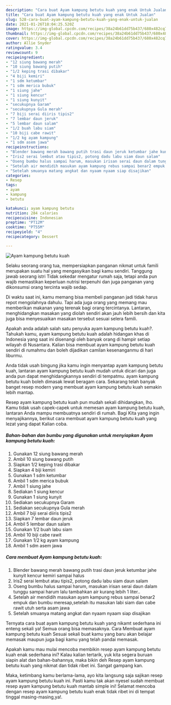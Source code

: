 ```yaml
---
description: "Cara buat Ayam kampung betutu kuah yang enak Untuk Jualan"
title: "Cara buat Ayam kampung betutu kuah yang enak Untuk Jualan"
slug: 528-cara-buat-ayam-kampung-betutu-kuah-yang-enak-untuk-jualan
date: 2021-01-26T18:04:25.520Z
image: https://img-global.cpcdn.com/recipes/38a24b61dd75b437/680x482cq70/ayam-kampung-betutu-kuah-foto-resep-utama.jpg
thumbnail: https://img-global.cpcdn.com/recipes/38a24b61dd75b437/680x482cq70/ayam-kampung-betutu-kuah-foto-resep-utama.jpg
cover: https://img-global.cpcdn.com/recipes/38a24b61dd75b437/680x482cq70/ayam-kampung-betutu-kuah-foto-resep-utama.jpg
author: Allie Snyder
ratingvalue: 3.4
reviewcount: 9
recipeingredient:
- "12 siung bawang merah"
- "10 siung bawang putih"
- "1/2 keping trasi dibakar"
- "4 biji kemiri"
- "1 sdm ketumbar"
- "1 sdm merica bubuk"
- "1 siung jahe"
- "1 siung kencur"
- "1 siung kunyit"
- "secukupnya Garam"
- "secukupnya Gula merah"
- "7 biji serai diiris tipis2"
- "7 lembar daun jeruk"
- "5 lembar daun salam"
- "1/2 buah labu siam"
- "10 biji cabe rawit"
- "1/2 kg ayam kampung"
- "1 sdm asem jawa"
recipeinstructions:
- "Blender bawang merah bawang putih trasi daun jeruk ketumbar jahe kunyit kencur kemiri sampai halus"
- "Iris2 serai lembut atau tipis2, potong dadu labu siam daun salam"
- "Oseng bumbu halus sampai harum, masukan irisan serai daun dalam tunggu sampai harum lalu tambahkan air kurang lebih 1 liter.."
- "Setelah air mendidih masukan ayam kampung rebus sampai benar2 empuk dan bumbu meresap,setelah itu masukan labi siam dan cabe rawit utuh serta asam jawa"
- "Setelah smuanya matang angkat dan nyaam nyaam siap disajikan"
categories:
- Resep
tags:
- ayam
- kampung
- betutu

katakunci: ayam kampung betutu 
nutrition: 284 calories
recipecuisine: Indonesian
preptime: "PT12M"
cooktime: "PT55M"
recipeyield: "4"
recipecategory: Dessert

---
```



![Ayam kampung betutu kuah](https://img-global.cpcdn.com/recipes/38a24b61dd75b437/680x482cq70/ayam-kampung-betutu-kuah-foto-resep-utama.jpg)

Selaku seorang orang tua, mempersiapkan panganan nikmat untuk famili merupakan suatu hal yang mengasyikan bagi kamu sendiri. Tanggung jawab seorang istri Tidak sekedar mengatur rumah saja, tetapi anda pun wajib memastikan keperluan nutrisi terpenuhi dan juga panganan yang dikonsumsi orang tercinta wajib sedap.

Di waktu  saat ini, kamu memang bisa membeli panganan jadi tidak harus repot mengolahnya dahulu. Tapi ada juga orang yang memang mau memberikan makanan yang terenak bagi orang tercintanya. Lantaran, menghidangkan masakan yang diolah sendiri akan jauh lebih bersih dan kita juga bisa menyesuaikan masakan tersebut sesuai selera famili. 



Apakah anda adalah salah satu penyuka ayam kampung betutu kuah?. Tahukah kamu, ayam kampung betutu kuah adalah hidangan khas di Indonesia yang saat ini disenangi oleh banyak orang di hampir setiap wilayah di Nusantara. Kalian bisa membuat ayam kampung betutu kuah sendiri di rumahmu dan boleh dijadikan camilan kesenanganmu di hari liburmu.

Anda tidak usah bingung jika kamu ingin menyantap ayam kampung betutu kuah, lantaran ayam kampung betutu kuah mudah untuk dicari dan juga anda pun dapat menghidangkannya sendiri di tempatmu. ayam kampung betutu kuah boleh dimasak lewat beragam cara. Sekarang telah banyak banget resep modern yang membuat ayam kampung betutu kuah semakin lebih mantap.

Resep ayam kampung betutu kuah pun mudah sekali dihidangkan, lho. Kamu tidak usah capek-capek untuk memesan ayam kampung betutu kuah, lantaran Anda mampu membuatnya sendiri di rumah. Bagi Kita yang ingin menyajikannya, berikut cara membuat ayam kampung betutu kuah yang lezat yang dapat Kalian coba.

<!--inarticleads1-->

##### Bahan-bahan dan bumbu yang digunakan untuk menyiapkan Ayam kampung betutu kuah:

1. Gunakan 12 siung bawang merah
1. Ambil 10 siung bawang putih
1. Siapkan 1/2 keping trasi dibakar
1. Siapkan 4 biji kemiri
1. Gunakan 1 sdm ketumbar
1. Ambil 1 sdm merica bubuk
1. Ambil 1 siung jahe
1. Sediakan 1 siung kencur
1. Gunakan 1 siung kunyit
1. Sediakan secukupnya Garam
1. Sediakan secukupnya Gula merah
1. Ambil 7 biji serai diiris tipis2
1. Siapkan 7 lembar daun jeruk
1. Ambil 5 lembar daun salam
1. Gunakan 1/2 buah labu siam
1. Ambil 10 biji cabe rawit
1. Gunakan 1/2 kg ayam kampung
1. Ambil 1 sdm asem jawa




<!--inarticleads2-->

##### Cara membuat Ayam kampung betutu kuah:

1. Blender bawang merah bawang putih trasi daun jeruk ketumbar jahe kunyit kencur kemiri sampai halus
1. Iris2 serai lembut atau tipis2, potong dadu labu siam daun salam
1. Oseng bumbu halus sampai harum, masukan irisan serai daun dalam tunggu sampai harum lalu tambahkan air kurang lebih 1 liter..
1. Setelah air mendidih masukan ayam kampung rebus sampai benar2 empuk dan bumbu meresap,setelah itu masukan labi siam dan cabe rawit utuh serta asam jawa
1. Setelah smuanya matang angkat dan nyaam nyaam siap disajikan




Ternyata cara buat ayam kampung betutu kuah yang nikamt sederhana ini enteng sekali ya! Semua orang bisa memasaknya. Cara Membuat ayam kampung betutu kuah Sesuai sekali buat kamu yang baru akan belajar memasak maupun juga bagi kamu yang telah pandai memasak.

Apakah kamu mau mulai mencoba membikin resep ayam kampung betutu kuah enak sederhana ini? Kalau kalian tertarik, yuk kita segera buruan siapin alat dan bahan-bahannya, maka bikin deh Resep ayam kampung betutu kuah yang nikmat dan tidak ribet ini. Sangat gampang kan. 

Maka, ketimbang kamu berlama-lama, ayo kita langsung saja sajikan resep ayam kampung betutu kuah ini. Pasti kamu tak akan nyesel sudah membuat resep ayam kampung betutu kuah mantab simple ini! Selamat mencoba dengan resep ayam kampung betutu kuah enak tidak ribet ini di tempat tinggal masing-masing,ya!.

